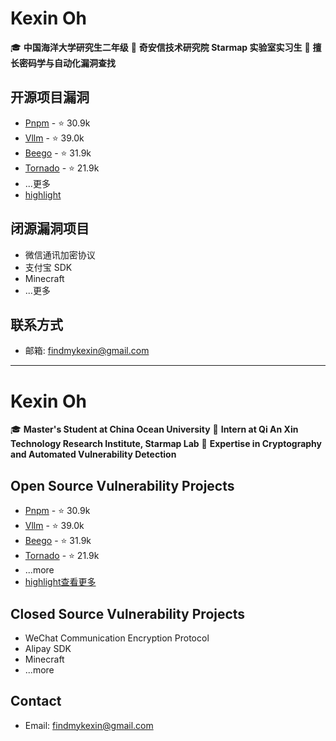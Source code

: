 # Kexin Oh

🎓 **中国海洋大学研究生二年级**
🏢 **奇安信技术研究院 Starmap 实验室实习生**
🔑 **擅长密码学与自动化漏洞查找**

## 开源项目漏洞


- [Pnpm](https://github.com/pnpm/pnpm) - ⭐ 30.9k
- [Vllm](https://github.com/vllm-project/vllm) - ⭐ 39.0k
- [Beego](https://github.com/beego/beego) - ⭐ 31.9k
- [Tornado](https://github.com/tornadoweb/tornado) - ⭐ 21.9k
- ...更多
- [highlight](https://github.com/advisories?query=credit%3Akexinoh)

## 闭源漏洞项目
- 微信通讯加密协议
- 支付宝 SDK
- Minecraft
- ...更多

## 联系方式
- 邮箱: [findmykexin@gmail.com](mailto:findmykexin@gmail.com)

---

# Kexin Oh

🎓 **Master's Student at China Ocean University**
🏢 **Intern at Qi An Xin Technology Research Institute, Starmap Lab**
🔑 **Expertise in Cryptography and Automated Vulnerability Detection**

## Open Source Vulnerability Projects
- [Pnpm](https://github.com/pnpm/pnpm) - ⭐ 30.9k
- [Vllm](https://github.com/vllm-project/vllm) - ⭐ 39.0k
- [Beego](https://github.com/beego/beego) - ⭐ 31.9k
- [Tornado](https://github.com/tornadoweb/tornado) - ⭐ 21.9k
- ...more
- [highlight查看更多](https://github.com/advisories?query=credit%3Akexinoh)

## Closed Source Vulnerability Projects
- WeChat Communication Encryption Protocol
- Alipay SDK
- Minecraft
- ...more

## Contact
- Email: [findmykexin@gmail.com](mailto:findmykexin@gmail.com)
